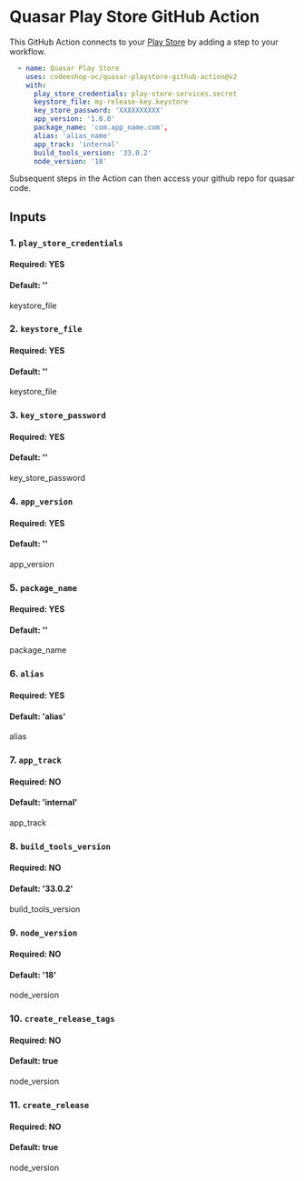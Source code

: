 # Quasar Play Store GitHub Action

This GitHub Action connects to your [Play Store](https://play.google.com/console/u/0/developers)
by adding a step to your workflow.

```yaml
  - name: Quasar Play Store
    uses: codeeshop-oc/quasar-playstore-github-action@v2
    with:
      play_store_credentials: play-store-services.secret
      keystore_file: my-release-key.keystore
      key_store_password: 'XXXXXXXXXX'
      app_version: '1.0.0'
      package_name: 'com.app_name.com',
      alias: 'alias_name'
      app_track: 'internal'
      build_tools_version: '33.0.2'
      node_version: '18'
```

Subsequent steps in the Action can then access your github repo for quasar code.

## Inputs
### 1. `play_store_credentials`
#### Required: YES
#### Default: ''
keystore_file

### 2. `keystore_file`
#### Required: YES
#### Default: ''
keystore_file

### 3. `key_store_password`
#### Required: YES
#### Default: ''
key_store_password

### 4. `app_version`
#### Required: YES
#### Default: ''
app_version

### 5. `package_name`
#### Required: YES
#### Default: ''
package_name

### 6. `alias`
#### Required: YES
#### Default: 'alias'
alias

### 7. `app_track`
#### Required: NO
#### Default: 'internal'
app_track

### 8. `build_tools_version`
#### Required: NO
#### Default: '33.0.2'
build_tools_version

### 9. `node_version`
#### Required: NO
#### Default: '18'
node_version

### 10. `create_release_tags`
#### Required: NO
#### Default: true
node_version

### 11. `create_release`
#### Required: NO
#### Default: true
node_version
